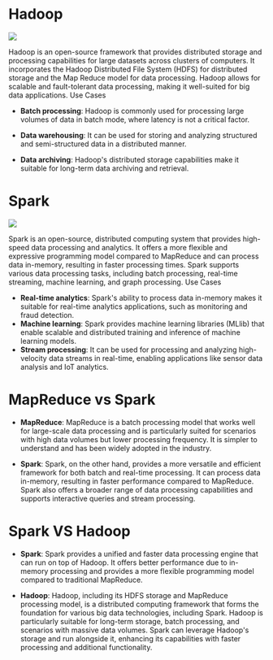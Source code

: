 # Hadoop

![](https://upload.wikimedia.org/wikipedia/commons/thumb/0/0e/Hadoop_logo.svg/1280px-Hadoop_logo.svg.png)

Hadoop is an open-source framework that provides distributed storage and processing capabilities for large datasets across clusters of computers. It incorporates the Hadoop Distributed File System (HDFS) for distributed storage and the Map Reduce model for data processing. Hadoop allows for scalable and fault-tolerant data processing, making it well-suited for big data applications.
Use Cases

* **Batch processing**: Hadoop is commonly used for processing large volumes of data in batch mode, where latency is not a critical factor.

* **Data warehousing**: It can be used for storing and analyzing structured and semi-structured data in a distributed manner.

* **Data archiving**: Hadoop's distributed storage capabilities make it suitable for long-term data archiving and retrieval.

# Spark

![](https://upload.wikimedia.org/wikipedia/commons/thumb/f/f3/Apache_Spark_logo.svg/1200px-Apache_Spark_logo.svg.png)

Spark is an open-source, distributed computing system that provides high-speed data processing and analytics. It offers a more flexible and expressive programming model compared to MapReduce and can process data in-memory, resulting in faster processing times. Spark supports various data processing tasks, including batch processing, real-time streaming, machine learning, and graph processing.
Use Cases

* **Real-time analytics**: Spark's ability to process data in-memory makes it suitable for real-time analytics applications, such as monitoring and fraud detection.
* **Machine learning**: Spark provides machine learning libraries (MLlib) that enable scalable and distributed training and inference of machine learning models.
* **Stream processing**: It can be used for processing and analyzing high-velocity data streams in real-time, enabling applications like sensor data analysis and IoT analytics.

# MapReduce vs Spark

* **MapReduce**: MapReduce is a batch processing model that works well for large-scale data processing and is particularly suited for scenarios with high data volumes but lower processing frequency. It is simpler to understand and has been widely adopted in the industry.
  
* **Spark**: Spark, on the other hand, provides a more versatile and efficient framework for both batch and real-time processing. It can process data in-memory, resulting in faster performance compared to MapReduce. Spark also offers a broader range of data processing capabilities and supports interactive queries and stream processing.

# Spark VS Hadoop

* **Spark**: Spark provides a unified and faster data processing engine that can run on top of Hadoop. It offers better performance due to in-memory processing and provides a more flexible programming model compared to traditional MapReduce.

* **Hadoop**: Hadoop, including its HDFS storage and MapReduce processing model, is a distributed computing framework that forms the foundation for various big data technologies, including Spark. Hadoop is particularly suitable for long-term storage, batch processing, and scenarios with massive data volumes. Spark can leverage Hadoop's storage and run alongside it, enhancing its capabilities with faster processing and additional functionality.